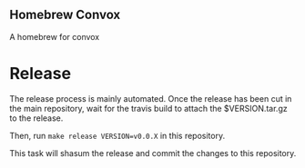 Homebrew Convox
---
A homebrew for convox

# Release

The release process is mainly automated.
Once the release has been cut in the main repository, wait for the travis build to attach the $VERSION.tar.gz to the release.

Then, run `make release VERSION=v0.0.X` in this repository.

This task will shasum the release and commit the changes to this repository.
